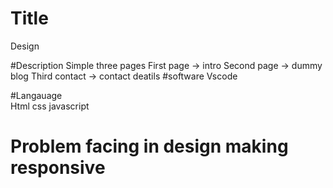 # Title
  Design

#Description
    Simple three pages
    First page -> intro
    Second page -> dummy blog
    Third contact -> contact deatils
#software
    Vscode

#Langauage      
  Html css javascript

# Problem facing in design making responsive


  
